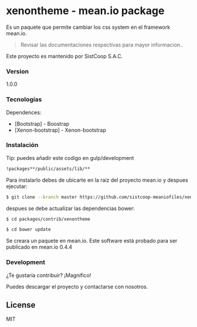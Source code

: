 # xenontheme - mean.io package

Es un paquete que permite cambiar los css system en el framework mean.io.

> Revisar las documentaciones respectivas para mayor informacion..

Este proyecto es mantenido por SistCoop S.A.C.

### Version
1.0.0

### Tecnologías

Dependences:

* [Bootstrap] - Boostrap
* [Xenon-bootstrap] - Xenon-bootstrap

### Instalación
Tip:
puedes añadir este codigo en gulp/development

```sh 
!packages**/public/assets/lib/**
```

Para instalarlo debes de ubicarte en la raiz del proyecto mean.io y despues ejecutar:

```sh
$ git clone --branch master https://github.com/sistcoop-meaniofiles/xenontheme.git packages/contrib/xenontheme
```

despues se debe actualizar las dependencias bower:

```sh
$ cd packages/contrib/xenontheme
```

```sh
$ cd bower update
```

Se creara un paquete en mean.io. Este software está probado para ser publicado en mean.io 0.4.4

### Development

¿Te gustaría contribuir? ¡Magnífico!

Puedes descargar el proyecto y contactarse con nosotros.



License
----

MIT